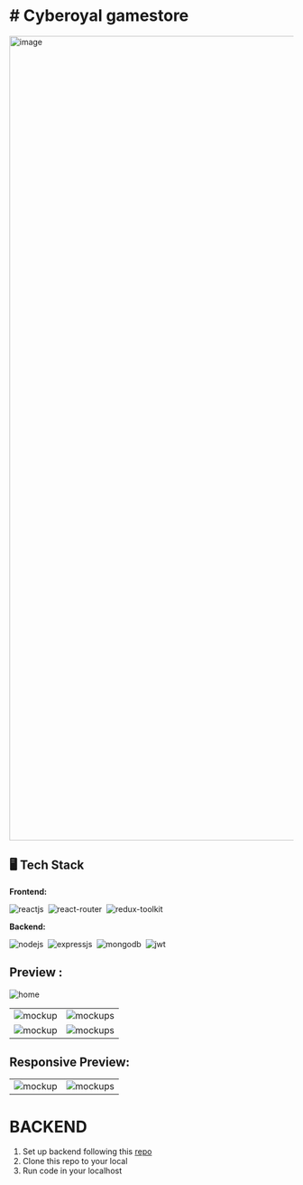 <h1># Cyberoyal gamestore</h1>

<img width="1424" alt="image" src="https://github.com/ntritin62/reactjs-bookstore/assets/104788686/4e62e221-dff6-4088-9116-22dc9d07fe29">


## 🖥️ Tech Stack

**Frontend:**

![reactjs](https://img.shields.io/badge/HTML5-E34F26?style=for-the-badge&logo=html5&logoColor=white)&nbsp;
![react-router](https://img.shields.io/badge/CSS3-1572B6?style=for-the-badge&logo=css3&logoColor=white)&nbsp;
![redux-toolkit](https://img.shields.io/badge/JavaScript-F7DF1E?style=for-the-badge&logo=javascript&logoColor=black)&nbsp;


**Backend:**

![nodejs](https://img.shields.io/badge/Node.js-43853D?style=for-the-badge&logo=node.js&logoColor=white)&nbsp;
![expressjs](https://img.shields.io/badge/Express.js-000000?style=for-the-badge&logo=express&logoColor=white)&nbsp;
![mongodb](https://img.shields.io/badge/MongoDB-4EA94B?style=for-the-badge&logo=mongodb&logoColor=white)&nbsp;
![jwt](https://img.shields.io/badge/JWT-000000?style=for-the-badge&logo=JSON%20web%20tokens&logoColor=white)&nbsp;

## Preview :

![home](https://github.com/ntritin62/reactjs-bookstore/assets/104788686/4e62e221-dff6-4088-9116-22dc9d07fe29)

<table>
  <tr>
    <td><img src="https://github.com/ntritin62/reactjs-bookstore/assets/104788686/34053048-8fea-45f8-83eb-82986e4263ea" alt="mockup" /></td>
    <td><img src="https://github.com/ntritin62/reactjs-bookstore/assets/104788686/ee0d346a-22f0-41be-873d-2dda1dabc191" alt="mockups" /></td>
  </tr>
  <tr>
    <td><img src="https://github.com/ntritin62/reactjs-bookstore/assets/104788686/6e04774a-0eb4-42a7-8640-29358605e908" alt="mockup" /></td>
    <td><img src="https://github.com/ntritin62/reactjs-bookstore/assets/104788686/86ae617d-64eb-462c-870e-6bedc6a3db96" alt="mockups" /></td>
  </tr>
</table>

## Responsive Preview:

<table>
  <tr>
    <td><img src="https://github.com/ntritin62/reactjs-bookstore/assets/104788686/348b1f8a-1fd7-4e4e-906a-9b9037750892" alt="mockup" /></td>
    <td><img src="https://github.com/ntritin62/reactjs-bookstore/assets/104788686/c6bf5b13-2f78-4a17-a748-75a9d1ec23a0" alt="mockups" /></td>
  </tr>
</table>



# BACKEND
<ol>
  <li>Set up backend following this <a href="https://github.com/LTHoangVu/WEB-GAME-BACKEND">repo</a></li>
  <li>Clone this repo to your local</li>
  <li>Run code in your localhost</li>
</ol>
